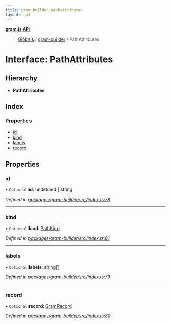 ```yaml
---
title: gram_builder.pathattributes
layout: api
---
```


**[gram.js API](../README.md)**

> [Globals](../globals.md) / [gram-builder](../modules/gram_builder.md) / PathAttributes

# Interface: PathAttributes

## Hierarchy

* **PathAttributes**

## Index

### Properties

* [id](gram_builder.pathattributes.md#id)
* [kind](gram_builder.pathattributes.md#kind)
* [labels](gram_builder.pathattributes.md#labels)
* [record](gram_builder.pathattributes.md#record)

## Properties

### id

• `Optional` **id**: undefined \| string

*Defined in [packages/gram-builder/src/index.ts:78](https://github.com/gram-data/gram-js/blob/fd9a123/packages/gram-builder/src/index.ts#L78)*

___

### kind

• `Optional` **kind**: [PathKind](../modules/gram_ast.md#pathkind)

*Defined in [packages/gram-builder/src/index.ts:81](https://github.com/gram-data/gram-js/blob/fd9a123/packages/gram-builder/src/index.ts#L81)*

___

### labels

• `Optional` **labels**: string[]

*Defined in [packages/gram-builder/src/index.ts:79](https://github.com/gram-data/gram-js/blob/fd9a123/packages/gram-builder/src/index.ts#L79)*

___

### record

• `Optional` **record**: [GramRecord](../modules/gram_ast.md#gramrecord)

*Defined in [packages/gram-builder/src/index.ts:80](https://github.com/gram-data/gram-js/blob/fd9a123/packages/gram-builder/src/index.ts#L80)*
